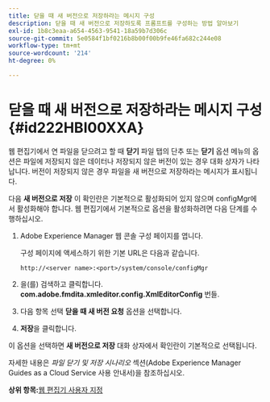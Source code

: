 ```yaml
---
title: 닫을 때 새 버전으로 저장하라는 메시지 구성
description: 닫을 때 새 버전으로 저장하도록 프롬프트를 구성하는 방법 알아보기
exl-id: 1b8c3eaa-a654-4563-9541-18a59b7d306c
source-git-commit: 5e0584f1bf0216b8b00f00b9fe46fa682c244e08
workflow-type: tm+mt
source-wordcount: '214'
ht-degree: 0%

---
```


# 닫을 때 새 버전으로 저장하라는 메시지 구성 {#id222HBI00XXA}

웹 편집기에서 연 파일을 닫으려고 할 때 **닫기** 파일 탭의 단추 또는 **닫기** 옵션 메뉴의 옵션은 파일에 저장되지 않은 데이터나 저장되지 않은 버전이 있는 경우 대화 상자가 나타납니다. 버전이 저장되지 않은 경우 파일을 새 버전으로 저장하라는 메시지가 표시됩니다.

다음 **새 버전으로 저장** 이 확인란은 기본적으로 활성화되어 있지 않으며 configMgr에서 활성화해야 합니다. 웹 편집기에서 기본적으로 옵션을 활성화하려면 다음 단계를 수행하십시오.

1. Adobe Experience Manager 웹 콘솔 구성 페이지를 엽니다.

   구성 페이지에 액세스하기 위한 기본 URL은 다음과 같습니다.

   ```http
   http://<server name>:<port>/system/console/configMgr
   ```

1. 을(를) 검색하고 클릭합니다. **com.adobe.fmdita.xmleditor.config.XmlEditorConfig** 번들.

1. 다음 항목 선택 **닫을 때 새 버전 요청** 옵션을 선택합니다.

1. **저장**&#x200B;을 클릭합니다.


이 옵션을 선택하면 **새 버전으로 저장** 대화 상자에서 확인란이 기본적으로 선택됩니다.

자세한 내용은 *파일 닫기 및 저장 시나리오* 섹션(Adobe Experience Manager Guides as a Cloud Service 사용 안내서)을 참조하십시오.

**상위 항목:**[&#x200B;웹 편집기 사용자 지정](conf-web-editor.md)
